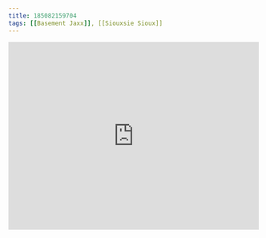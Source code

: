 ```yaml
---
title: 185082159704
tags: [[Basement Jaxx]], [[Siouxsie Sioux]]
---
```

<iframe allow="accelerometer; autoplay; clipboard-write; encrypted-media; gyroscope; picture-in-picture" allowfullscreen="" frameborder="0" height="375" id="youtube_iframe" src="https://www.youtube.com/embed/yJvyI3KYMIA?feature=oembed&amp;enablejsapi=1&amp;origin=https://safe.txmblr.com&amp;wmode=opaque" width="500"></iframe>